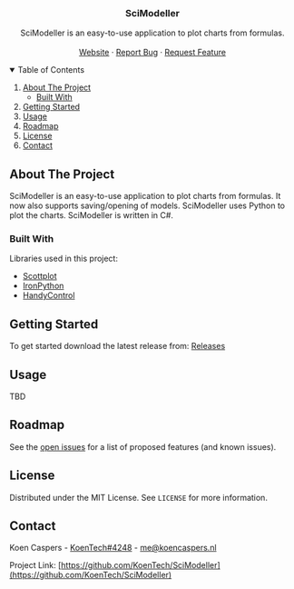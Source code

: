 <!-- PROJECT LOGO -->
<br />
<p align="center">

  <h3 align="center">SciModeller</h3>

  <p align="center">
    SciModeller is an easy-to-use application to plot charts from formulas.
    <br />
    <br />
    <a href="http://www.koencaspers.nl/scimodeller/">Website</a>
    ·
    <a href="https://github.com/KoenTech/SciModeller/issues">Report Bug</a>
    ·
    <a href="https://github.com/KoenTech/SciModeller/issues">Request Feature</a>
  </p>
</p>



<!-- TABLE OF CONTENTS -->
<details open="open">
  <summary>Table of Contents</summary>
  <ol>
    <li>
      <a href="#about-the-project">About The Project</a>
      <ul>
        <li><a href="#built-with">Built With</a></li>
      </ul>
    </li>
    <li>
      <a href="#getting-started">Getting Started</a>
    </li>
    <li><a href="#usage">Usage</a></li>
    <li><a href="#roadmap">Roadmap</a></li>
    <li><a href="#license">License</a></li>
    <li><a href="#contact">Contact</a></li>
  </ol>
</details>



<!-- ABOUT THE PROJECT -->
## About The Project

<!-- [![Product Name Screen Shot][https://i.ibb.co/JmnnWXy/main-small.png]](https://example.com) -->

SciModeller is an easy-to-use application to plot charts from formulas. It now also supports saving/opening of models. SciModeller uses Python to plot the charts. SciModeller is written in C#.


### Built With

Libraries used in this project:
* [Scottplot](https://github.com/swharden/ScottPlot)
* [IronPython](https://ironpython.net/)
* [HandyControl](https://github.com/HandyOrg/HandyControl)



<!-- GETTING STARTED -->
## Getting Started

To get started download the latest release from: [Releases](https://github.com/KoenTech/SciModeller/releases)




<!-- USAGE EXAMPLES -->
## Usage

TBD




<!-- ROADMAP -->
## Roadmap

See the [open issues](https://github.com/KoenTech/SciModeller/issues) for a list of proposed features (and known issues).



<!-- LICENSE -->
## License

Distributed under the MIT License. See `LICENSE` for more information.



<!-- CONTACT -->
## Contact

Koen Caspers - [KoenTech#4248](https://discord.com/) - me@koencaspers.nl

Project Link: [https://github.com/KoenTech/SciModeller](https://github.com/KoenTech/SciModeller)

